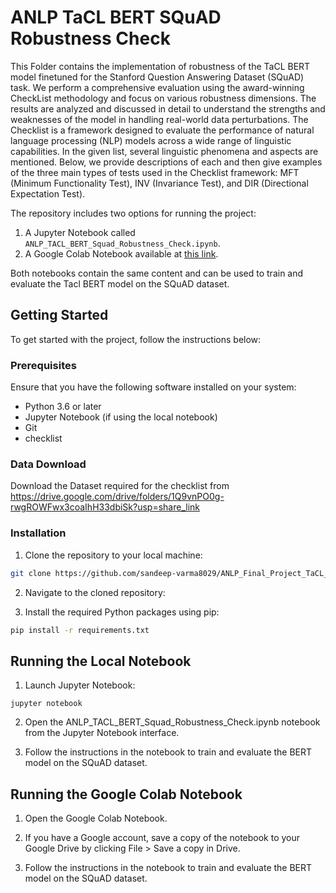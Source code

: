 # ANLP TaCL BERT SQuAD Robustness Check

This Folder contains the implementation of robustness of the TaCL BERT model finetuned for the Stanford Question Answering Dataset (SQuAD) task. We perform a comprehensive evaluation using the award-winning CheckList methodology and focus on various robustness dimensions. The results are analyzed and discussed in detail to understand the strengths and weaknesses of the model in handling real-world data perturbations.
The Checklist is a framework designed to evaluate the performance of natural language processing (NLP) models across a wide range of linguistic capabilities. In the given list, several linguistic phenomena and aspects are mentioned. Below, we provide descriptions of each and then give examples of the three main types of tests used in the Checklist framework: MFT (Minimum Functionality Test), INV (Invariance Test), and DIR (Directional Expectation Test).

The repository includes two options for running the project:

1. A Jupyter Notebook called `ANLP_TACL_BERT_Squad_Robustness_Check.ipynb`.
2. A Google Colab Notebook available at [this link](https://colab.research.google.com/drive/1L4G4vDVSalVI2ZqTW3Ti0UxA80ofjz2W?usp=sharing).

Both notebooks contain the same content and can be used to train and evaluate the Tacl BERT model on the SQuAD dataset.

## Getting Started

To get started with the project, follow the instructions below:

### Prerequisites

Ensure that you have the following software installed on your system:

- Python 3.6 or later
- Jupyter Notebook (if using the local notebook)
- Git
- checklist
### Data Download 
Download the Dataset required for the checklist from https://drive.google.com/drive/folders/1Q9vnPO0g-rwgROWFwx3coaIhH33dbiSk?usp=share_link
### Installation

1. Clone the repository to your local machine:

```bash
git clone https://github.com/sandeep-varma8029/ANLP_Final_Project_TaCL_BERT_Checkpoint_2.git
```
2. Navigate to the cloned repository:

3. Install the required Python packages using pip:
```bash
pip install -r requirements.txt

```
## Running the Local Notebook
1. Launch Jupyter Notebook:
```
jupyter notebook
```
2. Open the ANLP_TACL_BERT_Squad_Robustness_Check.ipynb  notebook from the Jupyter Notebook interface.

3. Follow the instructions in the notebook to train and evaluate the BERT model on the SQuAD dataset.

## Running the Google Colab Notebook
1. Open the Google Colab Notebook.

2. If you have a Google account, save a copy of the notebook to your Google Drive by clicking File > Save a copy in Drive.

3. Follow the instructions in the notebook to train and evaluate the BERT model on the SQuAD dataset.

